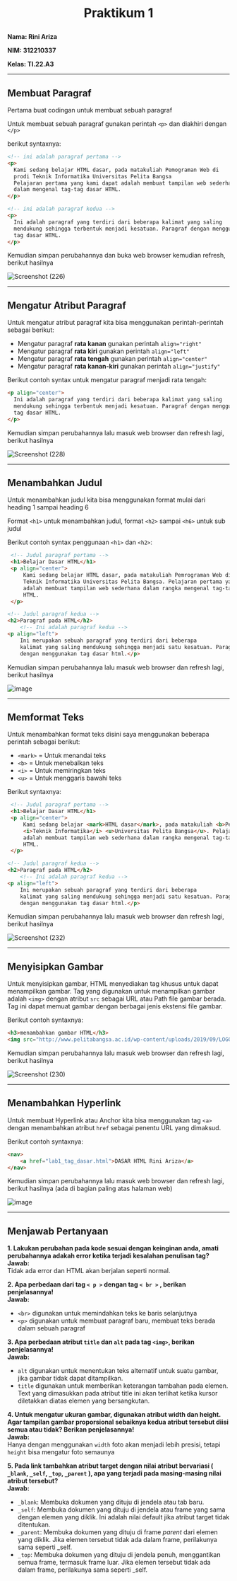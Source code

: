 <h1 <p align="center"><b>Praktikum 1</b></p></h1> 

**Nama: Rini Ariza**

**NIM: 312210337**

**Kelas: TI.22.A3**

---

## Membuat Paragraf
Pertama buat codingan untuk membuat sebuah paragraf

Untuk membuat sebuah paragraf gunakan perintah `<p>` dan diakhiri dengan `</p>` 

berikut syntaxnya:

```html
<!-- ini adalah paragraf pertama -->
<p>
  Kami sedang belajar HTML dasar, pada matakuliah Pemograman Web di
  prodi Teknik Informatika Universitas Pelita Bangsa
  Pelajaran pertama yang kami dapat adalah membuat tampilan web sederhana
  dalam mengenal tag-tag dasar HTML.
</p>

<!-- ini adalah paragraf kedua -->
<p>
  Ini adalah paragraf yang terdiri dari beberapa kalimat yang saling
  mendukung sehingga terbentuk menjadi kesatuan. Paragraf dengan menggunakan
  tag dasar HTML.
</p>
```

Kemudian simpan perubahannya dan buka web browser kemudian refresh, berikut hasilnya

![Screenshot (226)](https://github.com/rniarzz/Lab1Web/assets/115542704/67b90ab3-0347-4fa3-8b64-cb48e18397f1)

---

## Mengatur Atribut Paragraf

Untuk mengatur atribut paragraf kita bisa menggunakan perintah-perintah sebagai berikut:

- Mengatur paragraf **rata kanan** gunakan perintah `align="right"`
- Mengatur paragraf **rata kiri** gunakan perintah `align="left"`
- Mengatur paragraf **rata tengah** gunakan perintah `align="center"`
- Mengatur paragraf **rata kanan-kiri** gunakan perintah `align="justify"`

Berikut contoh syntax untuk mengatur paragraf menjadi rata tengah:

```html
<p align="center">
  Ini adalah paragraf yang terdiri dari beberapa kalimat yang saling
  mendukung sehingga terbentuk menjadi kesatuan. Paragraf dengan menggunakan
  tag dasar HTML.
</p>
```

Kemudian simpan perubahannya lalu masuk web browser dan refresh lagi, berikut hasilnya

![Screenshot (228)](https://github.com/rniarzz/Lab1Web/assets/115542704/bd79f905-f291-43a5-a293-04da759b4fe6)

---

## Menambahkan Judul 

Untuk menambahkan judul kita bisa menggunakan format mulai dari heading 1 sampai heading 6

Format `<h1>` untuk menambahkan judul, format `<h2>` sampai `<h6>` untuk sub judul

Berikut contoh syntax penggunaan `<h1>` dan `<h2>`:

```html
 <!-- Judul paragraf pertama -->
 <h1>Belajar Dasar HTML</h1>
 <p align="center">
     Kami sedang belajar HTML dasar, pada matakuliah Pemrograman Web di Prodi
     Teknik Informatika Universitas Pelita Bangsa. Pelajaran pertama yang kami dapat
     adalah membuat tampilan web sederhana dalam rangka mengenal tag-tag dasar
     HTML.
 </p>

<!-- Judul paragraf kedua -->
<h2>Paragraf pada HTML</h2>
    <!-- Ini adalah paragraf kedua -->
<p align="left">
    Ini merupakan sebuah paragraf yang terdiri dari beberapa
    kalimat yang saling mendukung sehingga menjadi satu kesatuan. Paragraf dibuat
    dengan menggunakan tag dasar html.</p>

```

Kemudian simpan perubahannya lalu masuk web browser dan refresh lagi, berikut hasilnya

![image](https://github.com/rniarzz/Lab1Web/assets/115542704/aaa22846-e963-449f-ab5a-ebbccc9754a1)

---

## Memformat Teks

Untuk menambahkan format teks disini saya menggunakan beberapa perintah sebagai berikut:
- `<mark>` = Untuk menandai teks
- `<b>` = Untuk menebalkan teks
- `<i>` = Untuk memiringkan teks
- `<u>` = Untuk menggaris bawahi teks

Berikut syntaxnya:

```html
 <!-- Judul paragraf pertama -->
 <h1>Belajar Dasar HTML</h1>
 <p align="center">
     Kami sedang belajar <mark>HTML dasar</mark>, pada matakuliah <b>Pemrograman Web</b> di Prodi
     <i>Teknik Informatika</i> <u>Universitas Pelita Bangsa</u>. Pelajaran pertama yang kami dapat
     adalah membuat tampilan web sederhana dalam rangka mengenal tag-tag dasar
     HTML.
 </p>

<!-- Judul paragraf kedua -->
<h2>Paragraf pada HTML</h2>
    <!-- Ini adalah paragraf kedua -->
<p align="left">
    Ini merupakan sebuah paragraf yang terdiri dari beberapa
    kalimat yang saling mendukung sehingga menjadi satu kesatuan. Paragraf dibuat
    dengan menggunakan tag dasar html.</p>

```

Kemudian simpan perubahannya lalu masuk web browser dan refresh lagi, berikut hasilnya

![Screenshot (232)](https://github.com/rniarzz/Lab1Web/assets/115542704/bde22741-18c6-4c34-a0b9-da38f3bae312)

---

## Menyisipkan Gambar

Untuk menyisipkan gambar, HTML menyediakan tag khusus untuk dapat menampilkan gambar. Tag yang digunakan untuk menampilkan gambar adalah `<img>` dengan atribut `src` sebagai URL atau Path file gambar berada. Tag ini dapat memuat gambar dengan berbagai jenis ekstensi file gambar.

Berikut contoh syntaxnya:

```html 
<h3>menambahkan gambar HTML</h3>
<img src="http://www.pelitabangsa.ac.id/wp-content/uploads/2019/09/LOGO_UPB_NEW-1.png" width="300">

```

Kemudian simpan perubahannya lalu masuk web browser dan refresh lagi, berikut hasilnya

![Screenshot (230)](https://github.com/rniarzz/Lab1Web/assets/115542704/b44072ac-fdf3-4d8e-ab01-0c1d8634edf6)

---

## Menambahkan Hyperlink

Untuk membuat Hyperlink atau Anchor kita bisa menggunakan tag `<a>` dengan menambahkan atribut `href` 
sebagai penentu URL yang dimaksud.

Berikut contoh syntaxnya:

```html
<nav>
    <a href="lab1_tag_dasar.html">DASAR HTML Rini Ariza</a>
</nav>
```

Kemudian simpan perubahannya lalu masuk web browser dan refresh lagi, berikut hasilnya (ada di bagian paling atas halaman web)

![image](https://github.com/rniarzz/Lab1Web/assets/115542704/e7204d60-af29-44fb-90b7-fa4a102116d6)

---

## Menjawab Pertanyaan

<b>1. Lakukan perubahan pada kode sesuai dengan keinginan anda, amati perubahannya adakah error ketika terjadi kesalahan penulisan tag? </br>
Jawab: </b> </br>
Tidak ada error dan HTML akan berjalan seperti normal. 

<b>2. Apa perbedaan dari tag `< p >` dengan tag `< br >` , berikan penjelasannya! <br>
Jawab: </b>
- ```<br>``` digunakan untuk memindahkan teks ke baris selanjutnya
- ```<p>``` digunakan untuk membuat paragraf baru, membuat teks berada dalam sebuah paragraf  

<b>3. Apa perbedaan atribut ```title``` dan ```alt``` pada tag ```<img>```, berikan penjelasannya! <br>
Jawab: </b>
- ```alt``` digunakan untuk menentukan teks alternatif untuk suatu gambar, jika gambar tidak dapat ditampilkan.
- ```title``` digunakan untuk memberikan keterangan tambahan pada elemen. Text yang dimasukkan pada atribut title ini akan terlihat ketika kursor diletakkan diatas elemen yang bersangkutan.

<b>4. Untuk mengatur ukuran gambar, digunakan atribut width dan height. Agar tampilan gambar proporsional sebaiknya kedua atribut tersebut diisi semua atau tidak? Berikan penjelasannya! <br>
Jawab: </b> </br>
Hanya dengan menggunakan ```width``` foto akan menjadi lebih presisi, tetapi ```height``` bisa mengatur foto semaunya 

<b>5. Pada link tambahkan atribut target dengan nilai atribut bervariasi ( ```_blank```, ```_self```, ```_top```, ```_parent``` ), apa yang terjadi pada masing-masing nilai atribut tersebut? <br>
Jawab: </b> 
- ```_blank```: Membuka dokumen yang dituju di jendela atau tab baru. 
- ```_self```: Membuka dokumen yang dituju di jendela atau frame yang sama dengan elemen yang diklik. Ini adalah nilai default jika atribut target tidak ditentukan. 
- ```_parent```: Membuka dokumen yang dituju di frame <i>parent</i> dari elemen yang diklik. Jika elemen tersebut tidak ada dalam frame, perilakunya sama seperti _self. 
- ```_top```: Membuka dokumen yang dituju di jendela penuh, menggantikan semua frame, termasuk frame luar. Jika elemen tersebut tidak ada dalam frame, perilakunya sama seperti _self. 



